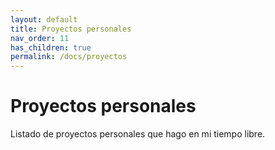```yaml
---
layout: default
title: Proyectos personales
nav_order: 11
has_children: true
permalink: /docs/proyectos
---
```


# Proyectos personales

Listado de proyectos personales que hago en mi tiempo libre.
